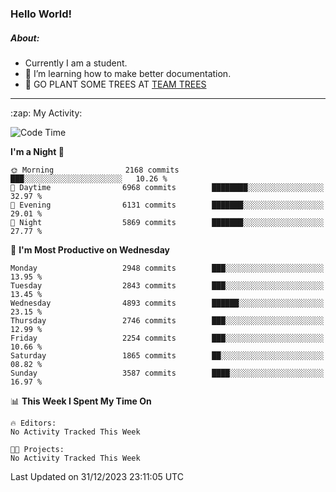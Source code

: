 ### Hello World!

##### About:
- Currently I am a student.
- 🌱 I’m learning how to make better documentation.
- 🌱 GO PLANT SOME TREES AT [TEAM TREES](https://teamtrees.org/)

---
  <summary>:zap: My Activity:</summary>
  
<!--START_SECTION:waka-->
![Code Time](http://img.shields.io/badge/Code%20Time-1%2C267%20hrs%2050%20mins-blue)

**I'm a Night 🦉** 

```text
🌞 Morning                2168 commits        ███░░░░░░░░░░░░░░░░░░░░░░   10.26 % 
🌆 Daytime                6968 commits        ████████░░░░░░░░░░░░░░░░░   32.97 % 
🌃 Evening                6131 commits        ███████░░░░░░░░░░░░░░░░░░   29.01 % 
🌙 Night                  5869 commits        ███████░░░░░░░░░░░░░░░░░░   27.77 % 
```
📅 **I'm Most Productive on Wednesday** 

```text
Monday                   2948 commits        ███░░░░░░░░░░░░░░░░░░░░░░   13.95 % 
Tuesday                  2843 commits        ███░░░░░░░░░░░░░░░░░░░░░░   13.45 % 
Wednesday                4893 commits        ██████░░░░░░░░░░░░░░░░░░░   23.15 % 
Thursday                 2746 commits        ███░░░░░░░░░░░░░░░░░░░░░░   12.99 % 
Friday                   2254 commits        ███░░░░░░░░░░░░░░░░░░░░░░   10.66 % 
Saturday                 1865 commits        ██░░░░░░░░░░░░░░░░░░░░░░░   08.82 % 
Sunday                   3587 commits        ████░░░░░░░░░░░░░░░░░░░░░   16.97 % 
```


📊 **This Week I Spent My Time On** 

```text
🔥 Editors: 
No Activity Tracked This Week

🐱‍💻 Projects: 
No Activity Tracked This Week
```


 Last Updated on 31/12/2023 23:11:05 UTC
<!--END_SECTION:waka-->
